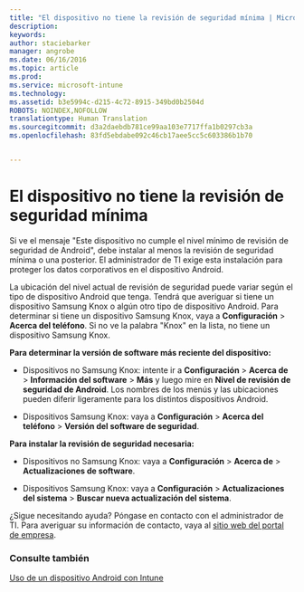 ```yaml
---
title: "El dispositivo no tiene la revisión de seguridad mínima | Microsoft Intune"
description: 
keywords: 
author: staciebarker
manager: angrobe
ms.date: 06/16/2016
ms.topic: article
ms.prod: 
ms.service: microsoft-intune
ms.technology: 
ms.assetid: b3e5994c-d215-4c72-8915-349bd0b2504d
ROBOTS: NOINDEX,NOFOLLOW
translationtype: Human Translation
ms.sourcegitcommit: d3a2daebdb781ce99aa103e7717ffa1b0297cb3a
ms.openlocfilehash: 83fd5ebdabe092c46cb17aee5cc5c603386b1b70


---
```


# El dispositivo no tiene la revisión de seguridad mínima

Si ve el mensaje "Este dispositivo no cumple el nivel mínimo de revisión de seguridad de Android", debe instalar al menos la revisión de seguridad mínima o una posterior. El administrador de TI exige esta instalación para proteger los datos corporativos en el dispositivo Android.

La ubicación del nivel actual de revisión de seguridad puede variar según el tipo de dispositivo Android que tenga. Tendrá que averiguar si tiene un dispositivo Samsung Knox o algún otro tipo de dispositivo Android. Para determinar si tiene un dispositivo Samsung Knox, vaya a **Configuración** > **Acerca del teléfono**. Si no ve la palabra "Knox" en la lista, no tiene un dispositivo Samsung Knox.

**Para determinar la versión de software más reciente del dispositivo:**

- Dispositivos no Samsung Knox: intente ir a **Configuración** > **Acerca de** > **Información del software** > **Más** y luego mire en **Nivel de revisión de seguridad de Android**. Los nombres de los menús y las ubicaciones pueden diferir ligeramente para los distintos dispositivos Android.

- Dispositivos Samsung Knox: vaya a **Configuración** > **Acerca del teléfono** > **Versión del software de seguridad**.

**Para instalar la revisión de seguridad necesaria:**

- Dispositivos no Samsung Knox: vaya a **Configuración** > **Acerca de** > **Actualizaciones de software**.

- Dispositivos Samsung Knox: vaya a **Configuración** > **Actualizaciones del sistema** > **Buscar nueva actualización del sistema**.

¿Sigue necesitando ayuda? Póngase en contacto con el administrador de TI. Para averiguar su información de contacto, vaya al [sitio web del portal de empresa](http://portal.manage.microsoft.com).

### Consulte también
[Uso de un dispositivo Android con Intune](using-your-android-device-with-intune.md)



<!--HONumber=Aug16_HO4-->


